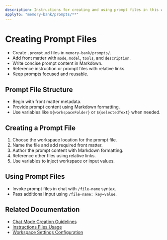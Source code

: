 ```yaml
---
description: Instructions for creating and using prompt files in this workspace.
applyTo: "memory-bank/prompts/**"
---
```


# Creating Prompt Files

- Create `.prompt.md` files in `memory-bank/prompts/`.
- Add front matter with `mode`, `model`, `tools`, and `description`.
- Write concise prompt content in Markdown.
- Reference instruction or prompt files with relative links.
- Keep prompts focused and reusable.

## Prompt File Structure

- Begin with front matter metadata.
- Provide prompt content using Markdown formatting.
- Use variables like `${workspaceFolder}` or `${selectedText}` when needed.

## Creating a Prompt File

1. Choose the workspace location for the prompt file.
2. Name the file and add required front matter.
3. Author the prompt content with Markdown formatting.
4. Reference other files using relative links.
5. Use variables to inject workspace or input values.

## Using Prompt Files

- Invoke prompt files in chat with `/file-name` syntax.
- Pass additional input using `/file-name: key=value`.

## Related Documentation

- [Chat Mode Creation Guidelines](../instructions/chatmode-creation.instructions.md)
- [Instructions Files Usage](../instructions/instructions-files.instructions.md)
- [Workspace Settings Configuration](../instructions/settings.instructions.md)

